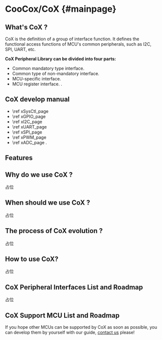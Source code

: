 
CooCox/CoX   {#mainpage}
========
 
What's CoX ?
-----
 CoX is the definition of a group of interface function.
 It defines the functional access functions of MCU's common peripherals, 
 such as I2C, SPI, UART, etc.


 **CoX Peripheral Library can be divided into four parts:**
 - Common mandatory type interface.
 - Common type of non-mandatory interface.
 - MCU-specific interface.
 - MCU register interface.
 .

CoX develop manual 
----
  - \ref xSysCtl_page
  - \ref xGPIO_page
  - \ref xI2C_page
  - \ref xUART_page
  - \ref xSPI_page
  - \ref xPWM_page
  - \ref xADC_page
  .
 
Features
----------


 <h2>Why do we use CoX ?</h2>
占位
 
 <h2>When should we use CoX ?</h2>
占位

 <h2>The process of CoX evolution ?</h2>
 占位

 <h2> How to use CoX?</h2>
占位

 <h2>CoX Peripheral Interfaces List and Roadmap</h2>
占位

 <h2>CoX Support MCU List and Roadmap</h2>
 If you hope other MCUs can be supported by CoX as soon as possible, 
 you can develop them by yourself with our guide, 
 <a href="mailto:master@coocox.com">contact us</a> please!
